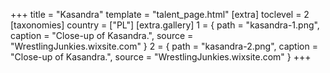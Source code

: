 +++
title = "Kasandra"
template = "talent_page.html"
[extra]
toclevel = 2
[taxonomies]
country = ["PL"]
[extra.gallery]
1 = { path = "kasandra-1.png", caption = "Close-up of Kasandra.", source = "WrestlingJunkies.wixsite.com" }
2 = { path = "kasandra-2.png", caption = "Close-up of Kasandra.", source = "WrestlingJunkies.wixsite.com" }
+++

